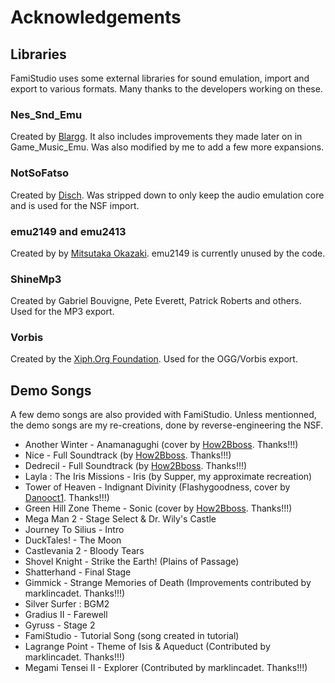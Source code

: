 # Acknowledgements

## Libraries 

FamiStudio uses some external libraries for sound emulation, import and export to various formats. Many thanks to the developers working on these.

### Nes_Snd_Emu
Created by [Blargg](http://www.slack.net/~ant/). It also includes improvements they made later on in Game_Music_Emu. Was also modified by me to add a few more expansions.

### NotSoFatso
Created by [Disch](http://www.vgmpf.com/Wiki/index.php/Not_So,_Fatso!). Was stripped down to only keep the audio emulation core and is used for the NSF import.

### emu2149 and emu2413
Created by by [Mitsutaka Okazaki](https://github.com/okaxaki). emu2149 is currently unused by the code.

### ShineMp3
Created by Gabriel Bouvigne, Pete Everett, Patrick Roberts and others. Used for the MP3 export.

### Vorbis 
Created by the [Xiph.Org Foundation](https://xiph.org/). Used for the OGG/Vorbis export.

## Demo Songs

A few demo songs are also provided with FamiStudio. Unless mentionned, the demo songs are my re-creations, done by reverse-engineering the NSF.

* Another Winter - Anamanagughi (cover by <a href='https://www.youtube.com/c/How2Bboss'>How2Bboss</a>. Thanks!!!)
* Nice - Full Soundtrack (by <a href='https://www.youtube.com/c/How2Bboss'>How2Bboss</a>. Thanks!!!)
* Dedrecil - Full Soundtrack (by <a href='https://www.youtube.com/c/How2Bboss'>How2Bboss</a>. Thanks!!!)
* Layla : The Iris Missions - Iris (by Supper, my approximate recreation)
* Tower of Heaven - Indignant Divinity (Flashygoodness, cover by <a href='https://www.youtube.com/watch?v=0qV4dSBOH5s'>Danooct1</a>. Thanks!!!)
* Green Hill Zone Theme - Sonic (cover by <a href='https://www.youtube.com/c/How2Bboss'>How2Bboss</a>. Thanks!!!)
* Mega Man 2 - Stage Select & Dr. Wily's Castle
* Journey To Silius - Intro
* DuckTales! - The Moon
* Castlevania 2 - Bloody Tears
* Shovel Knight - Strike the Earth! (Plains of Passage)
* Shatterhand - Final Stage
* Gimmick - Strange Memories of Death (Improvements contributed by marklincadet. Thanks!!!)
* Silver Surfer : BGM2
* Gradius II - Farewell
* Gyruss - Stage 2
* FamiStudio - Tutorial Song (song created in tutorial)
* Lagrange Point - Theme of Isis & Aqueduct (Contributed by marklincadet. Thanks!!!)
* Megami Tensei II - Explorer  (Contributed by marklincadet. Thanks!!!)
